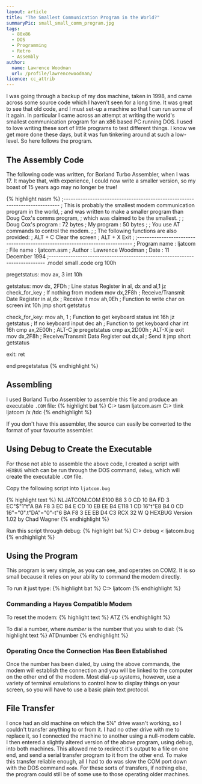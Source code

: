 ```yaml
---
layout: article
title: "The Smallest Communication Program in the World?"
summaryPic: small_small_comm_program.jpg
tags:
  - 80x86
  - DOS
  - Programming
  - Retro
  - Assembly
author:
  name: Lawrence Woodman
  url: /profile/lawrencewoodman/
licence: cc_attrib
---
```

I was going through a backup of my dos machine, taken in 1998, and came across some source code which I haven't seen for a long time.  It was great to see that old code, and I must set-up a machine so that I can run some of it again.  In particular I came across an attempt at writing the world's smallest communication program for an x86 based PC running DOS.  I used to love writing these sort of little programs to test different things.  I know we get more done these days, but it was fun tinkering around at such a low-level.  So here follows the program.

## The Assembly Code
The following code was written, for Borland Turbo Assembler, when I was 17.  It maybe that, with experience, I could now write a smaller version, so my boast of 15 years ago may no longer be true! 

{% highlight nasm %}
;----------------------------------------------------------------------------
; This is probably the smallest modem communication program in the world,
; and was written to make a smaller program than Doug Cox's comms program,
; which was claimed to be the smallest.
;
; Doug Cox's program : 72 bytes
; My program         : 50 bytes
;
; You use AT commands to control the modem.
;
; The following functions are also provided:
;       ALT + C    Clear the screen
;       ALT + X    Exit
;
;----------------------------------------------------------------------------
;   Program name : ljatcom
;   File name	 : ljatcom.asm
;   Author	 : Lawrence Woodman
;   Date         : 11 December 1994
;----------------------------------------------------------------------------
.model small
.code
org 100h

pregetstatus:
  mov  ax, 3
  int  10h

getstatus:
  mov  dx, 2FDh              ; Line status Register
  in   al, dx
  and  al,1
  jz   check_for_key         ; If nothing from modem
  mov  dx,2F8h               ; Receive/Transmit Date Register
  in   al,dx                 ; Receive it
  mov  ah,0Eh                ; Function to write char on screen
  int  10h
  jmp  short getstatus

check_for_key:
  mov  ah, 1                 ; Function to get keyboard status
  int  16h
  jz   getstatus             ; If no keyboard input
  dec  ah                    ; Function to get keyboard char
  int  16h
  cmp  ax,2E00h              ; ALT-C
  je   pregetstatus
  cmp  ax,2D00h              ; ALT-X
  je   exit
  mov  dx,2F8h               ; Receive/Transmit Data Register
  out  dx,al                 ; Send it
  jmp  short getstatus

exit:
  ret

end pregetstatus
{% endhighlight %}

## Assembling

I used Borland Turbo Assembler to assemble this file and produce an executable `.COM` file:
{% highlight bat %}
C:\> tasm ljatcom.asm
C:\> tlink ljatcom /x /tdc
{% endhighlight %}

If you don't have this assembler, the source can easily be converted to the format of your favourite assembler.

## Using Debug to Create the Executable

For those not able to assemble the above code, I created a script with `HEXBUG` which can be run through the DOS command, `debug`, which will create the executable `.COM` file.

Copy the following script into `ljatcom.bug`

{% highlight text %}
NLJATCOM.COM
E100 B8 3 0 CD 10 BA FD 3 EC"$"1"t"A BA F8 3 EC B4 E CD 10 EB EE B4
E118 1 CD 16"t"E8 B4 0 CD 16"="0".t"DA"="0"-t"6 BA F8 3 EE EB D4 C3
RCX
32
W
Q HEXBUG Version 1.02 by Chad Wagner
{% endhighlight %}

Run this script through debug:
{% highlight bat %}
C:\> debug < ljatcom.bug
{% endhighlight %}

## Using the Program
This program is very simple, as you can see, and operates on COM2.  It is so small because it relies on your ability to command the modem directly.

To run it just type:
{% highlight bat %}
C:\> ljatcom
{% endhighlight %}

### Commanding a Hayes Compatible Modem

To reset the modem:
{% highlight text %}
ATZ
{% endhighlight %}

To dial a number, where _number_ is the number that you wish to dial:
{% highlight text %}
ATDnumber
{% endhighlight %}


### Operating Once the Connection Has Been Established
Once the number has been dialed, by using the above commands, the modem will establish the connection and you will be linked to the computer on the other end of the modem.  Most dial-up systems, however, use a variety of terminal emulations to control how to display things on your screen, so you will have to use a basic plain text protocol. 

## File Transfer
I once had an old machine on which the 5&frac14;&quot; drive wasn't working, so I couldn't transfer anything to or from it.  I had no other drive with me to replace it, so I connected the machine to another using a null-modem cable.  I then entered a slightly altered version of the above program, using debug, into both machines.  This allowed me to redirect it's output to a file on one end, and send a serial transfer program to it from the other end.  To make this transfer reliable enough, all I had to do was slow the COM port down with the DOS command `mode`.  For these sorts of transfers, if nothing else, the program could still be of some use to those operating older machines.
